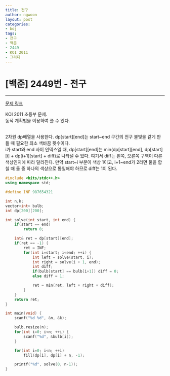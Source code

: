 ```yaml
---
title: 전구
author: ngwoon
layout: post
categories:
- boj
tags:
- 전구
- 백준
- 2449
- KOI 2011
- 그리디
---
```


# [백준] 2449번 - 전구
- - -

[문제 링크](https://www.acmicpc.net/problem/2449)

KOI 2011 초등부 문제.<br/>
동적 계획법을 이용하여 풀 수 있다.<br/><br/>

2차원 dp배열을 사용한다. dp[start][end]는 start~end 구간의 전구 불빛을 같게 만들 때 필요한 최소 색바꿈 횟수이다.<br/>
i가 start와 end 사이 인덱스일 때, dp[start][end]는 min(dp[start][end], dp[start][i] + dp[i+1][start] + diff)로 나타낼 수 있다. 여기서 diff는 왼쪽, 오른쪽 구역이 다른 색상인지에 따라 달라진다. 만약 start~i 부분이 색상 1이고, i+1~end가 2라면 둘을 합칠 때 둘 중 하나의 색상으로 통일해야 하므로 diff는 1이 된다.<br/>
```cpp
#include <bits/stdc++.h>
using namespace std;

#define INF 987654321

int n,k;
vector<int> bulb;
int dp[200][200];

int solve(int start, int end) {
    if(start == end)
        return 0;

    int& ret = dp[start][end];
    if(ret == -1) {
        ret = INF;
        for(int i=start; i<end; ++i) {
            int left = solve(start, i);
            int right = solve(i + 1, end);
            int diff;
            if(bulb[start] == bulb[i+1]) diff = 0;
            else diff = 1;

            ret = min(ret, left + right + diff);
        }
    }
    return ret;
}

int main(void) {
    scanf("%d %d", &n, &k);

    bulb.resize(n);
    for(int i=0; i<n; ++i) {
        scanf("%d", &bulb[i]);
    }

    for(int i=0; i<n; ++i)
        fill(dp[i], dp[i] + n, -1);

    printf("%d", solve(0, n-1));
}
```